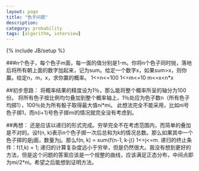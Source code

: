 ```yaml
---
layout: page
title: "色子问题"
description: 
category: probability
tags: [algorithm, interview]
---
```

{% include JB/setup %}

###n个色子，每个色子m面，每一面的值分别是1-m。你将n个色子同时抛，落地后将所有朝上面的数字加起来，记为sum。给定一个数字x，如果sum>x，则你赢。给定n，m，x，求你赢的概率。
1<=n<=100
1<=m<=10
m<=x<n*x

##初步思路：
	将概率结果的精度设为1％，那么能将整个概率所呈的轴分为100份。
将所有色子按比例均匀叠加到整个概率轴上，1％处应为色子数n（所有色子均掷1），100％处为所有骰子取得最大值ni*mi。
	此想法完全不能采用，比如ni号色子掷1，而n(i+1)号色子掷mi的情况就完全没有考虑到。
	
##再想：
	还是应该以递归的形式完成。穷举完全不在考虑范围内，而简单的叠加是不对的。设f(n, k)表示n个色子掷一次后总和为k的情况总数。那么如果其中一个色子掷的是j面，数量为j。那么f(n, k) = sum{f(n-1, k-j)} 1<=j<=m. 递归的终止条件：f(1,k) = 1;
	递归的计算复杂度远小于穷举，但是仍然很大。我没有想到更好的方法，但是这个问题的答案应该是一个规整的曲线，应该满足正态分布，中间点即为mi/2*ni。希望之后能想到证明方法。 

